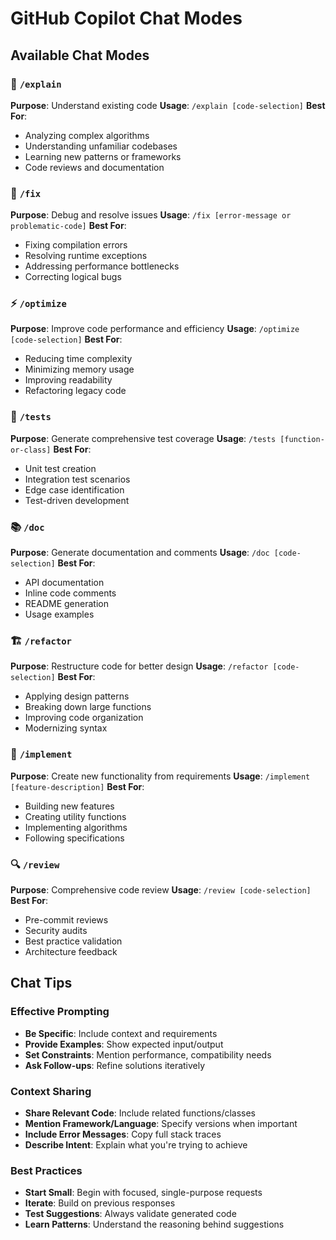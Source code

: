 # GitHub Copilot Chat Modes

## Available Chat Modes

### 🚀 `/explain`
**Purpose**: Understand existing code
**Usage**: `/explain [code-selection]`
**Best For**:
- Analyzing complex algorithms
- Understanding unfamiliar codebases
- Learning new patterns or frameworks
- Code reviews and documentation

### 🔧 `/fix`
**Purpose**: Debug and resolve issues
**Usage**: `/fix [error-message or problematic-code]`
**Best For**:
- Fixing compilation errors
- Resolving runtime exceptions
- Addressing performance bottlenecks
- Correcting logical bugs

### ⚡ `/optimize`
**Purpose**: Improve code performance and efficiency
**Usage**: `/optimize [code-selection]`
**Best For**:
- Reducing time complexity
- Minimizing memory usage  
- Improving readability
- Refactoring legacy code

### 🧪 `/tests`
**Purpose**: Generate comprehensive test coverage
**Usage**: `/tests [function-or-class]`
**Best For**:
- Unit test creation
- Integration test scenarios
- Edge case identification
- Test-driven development

### 📚 `/doc`
**Purpose**: Generate documentation and comments
**Usage**: `/doc [code-selection]`
**Best For**:
- API documentation
- Inline code comments
- README generation
- Usage examples

### 🏗️ `/refactor`
**Purpose**: Restructure code for better design
**Usage**: `/refactor [code-selection]`
**Best For**:
- Applying design patterns
- Breaking down large functions
- Improving code organization
- Modernizing syntax

### 🎯 `/implement`
**Purpose**: Create new functionality from requirements
**Usage**: `/implement [feature-description]`
**Best For**:
- Building new features
- Creating utility functions
- Implementing algorithms
- Following specifications

### 🔍 `/review`
**Purpose**: Comprehensive code review
**Usage**: `/review [code-selection]`
**Best For**:
- Pre-commit reviews
- Security audits
- Best practice validation
- Architecture feedback

## Chat Tips

### Effective Prompting
- **Be Specific**: Include context and requirements
- **Provide Examples**: Show expected input/output
- **Set Constraints**: Mention performance, compatibility needs
- **Ask Follow-ups**: Refine solutions iteratively

### Context Sharing
- **Share Relevant Code**: Include related functions/classes
- **Mention Framework/Language**: Specify versions when important
- **Include Error Messages**: Copy full stack traces
- **Describe Intent**: Explain what you're trying to achieve

### Best Practices
- **Start Small**: Begin with focused, single-purpose requests
- **Iterate**: Build on previous responses
- **Test Suggestions**: Always validate generated code
- **Learn Patterns**: Understand the reasoning behind suggestions